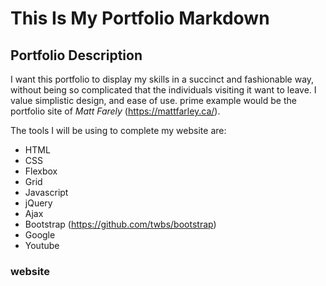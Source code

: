 # This Is My Portfolio Markdown


## Portfolio Description 
I want this portfolio to display my skills in a succinct and fashionable way, without being so complicated that the individuals visiting it want to leave. I value simplistic design, and ease of use.
 prime example would be the portfolio site of *Matt Farely* (https://mattfarley.ca/).

The tools I will be using to complete my website are:

- HTML 
- CSS
- Flexbox
- Grid
- Javascript
- jQuery
- Ajax
- Bootstrap (https://github.com/twbs/bootstrap)
- Google 
- Youtube

### website 



